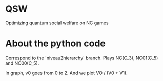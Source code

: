 # QSW
Optimizing quantum social welfare on NC games

# About the python code
Correspond to the 'niveau2hierarchy' branch.
Plays NC(C_3), NC01(C_5) and NC00(C_5).

In graph, v0 goes from 0 to 2. And we plot VO / (V0 + V1).